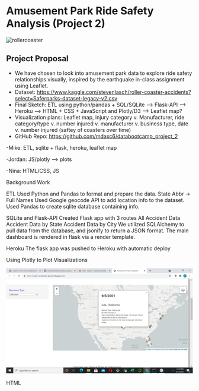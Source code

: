 # Amusement Park Ride Safety Analysis (Project 2)

![rollercoaster](https://media.giphy.com/media/JVCPcgZTYuw1i/giphy.gif) 

Project Proposal
-----------------------
- We have chosen to look into amusement park data to explore ride safety relationships visually, inspired by the earthquake in-class assignment using Leaflet. 
- Dataset: https://www.kaggle.com/stevenlasch/roller-coaster-accidents?select=Saferparks-dataset-legacy-v2.csv
- Final Sketch: ETL using python/pandas + SQL/SQLite --> Flask-API --> Heroku --> HTML + CSS + JavaScript and Plotly/D3 --> Leaflet map?
- Visualization plans: Leaflet map, injury category v. Manufacturer,  ride category/type v. number injured v. manufacturer v. business type, date v. number injured (saftey of coasters over time) 
- GitHub Repo: https://github.com/mdaxc6/databootcamp_project_2

-Mike: ETL, sqlite + flask, heroku, leaflet map

-Jordan: JS/plotly --> plots

-Nina: HTML/CSS, JS 


Background Work

ETL
Used Python and Pandas to format and prepare the data.
State Abbr -> Full Names
Used Google geocode API to add location info to the dataset.
Used Pandas to create sqlite database containing info.

SQLite and Flask-API
Created Flask app with 3 routes
All Accident Data
Accident Data by State
Accident Data by City
We utilized SQLAlchemy to pull data from the database, and jsonify to return a JSON format.
The main dashboard is rendered in flask via a render template.

Heroku
The flask app was pushed to Heroku with automatic deploy




Using Plotly to Plot Visualizations

![heatmap](Images/image.png)



HTML

